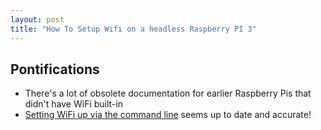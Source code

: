 ```yaml
---
layout: post
title: "How To Setup Wifi on a headless Raspberry PI 3"
---
```


## Pontifications

* There's a lot of obsolete documentation for earlier Raspberry Pis that didn't have WiFi built-in
* [Setting WiFi up via the command line](https://www.raspberrypi.org/documentation/configuration/wireless/wireless-cli.md) seems up to date and accurate!